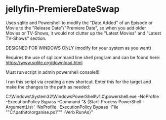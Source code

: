 # jellyfin-PremiereDateSwap
Uses sqlite and Powershell to modify the "Date Added" of an Episode or Movie to the "Release Date"/"Premiere Date", so when you add older Movies or TV-Shows, it would not clutter up the "Latest Movies" and "Latest TV-Shows" section.

DESIGNED FOR WINDOWS ONLY (modify for your system as you want)

Requires the use of sql command line shell program and can be found here: https://www.sqlite.org/download.html

Must run script in admin powershell console!!!

I run this script via creating a new shortcut. Enter this for the target and make the changes to the path as needed:

C:\Windows\System32\WindowsPowerShell\v1.0\powershell.exe -NoProfile -ExecutionPolicy Bypass -Command "& {Start-Process PowerShell -ArgumentList '-NoProfile -ExecutionPolicy Bypass -File ""C:\path\to\organise.ps1""' -Verb RunAs}"
